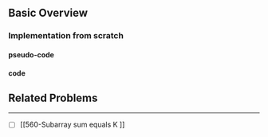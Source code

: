 ## Basic Overview

### Implementation from scratch
#### pseudo-code

#### code

## Related Problems
---
- [ ] [[560-Subarray sum equals K ]]

